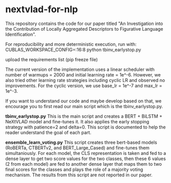 # nextvlad-for-nlp
This repository contains the code for our paper titled "An Investigation into the Contribution of Locally Aggregated Descriptors to Figurative Language Identification".

For reproducibility and more deterministic execution, run with:
<br>CUBLAS_WORKSPACE_CONFIG=:16:8 python tbinv_earlystop.py


upload the requirements list (pip freeze file)

The current version of the implementation uses a linear scheduler with number of warmups = 2000 and initial learning rate = 1e^-6. However, we also tried other learning rate strategies including cyclic LR and observed no improvements. For the cyclic version, we use base_lr = 1e^-7 and max_lr = 1e^-3.


If you want to understand our code and maybe develop based on that, we encourage you to first read our main script which is the tbinv_earlystop.py.


__tbinv_earlystop.py__
This is the main script and creates a BERT + BiLSTM + NeXtVLAD model and fine-tunes it. It also applies the early stopping strategy with patience=2 and delta=0. This script is documented to help the reader understand the goal of each part.


__ensemble_learn_voting.py__
This script creates three bert-based models (RoBERTa, CTBERTv2, and BERT_Large_Cased) and fine-tunes them simultaniously. For each model, the CLS representation is taken and fed to a dense layer to get two score values for the two classes, then these 6 values (2 from each model) are fed to another dense layer that maps them to two final scores for the classes and plays the role of a majority voting mechanism.
The results from this script are not reported in our paper.



